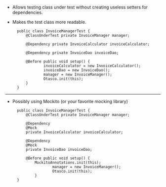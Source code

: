 * Allows testing class under test without creating useless setters for dependencies.
* Makes the test class more readable.

        public class InvoiceManagerTest { 
            @ClassUnderTest private InvoiceManager manager;
            
            @Dependency private InvoiceCalculator invoiceCalculator;
            
            @Dependency private InvoiceDao invoiceDao;
            
            @Before public void setup() {
                    invoiceCalculator = new InvoiceCalculator();
                    invoiceDao = new InvoiceDao();
                    manager = new InvoiceManager();
                    Otasco.init(this);
            }
        }

---

* Possibly using Mockito (or your favorite mocking library)

        public class InvoiceManagerTest {
            @ClassUnderTest private InvoiceManager manager;
                        
            @Dependency
            @Mock
            private InvoiceCalculator invoiceCalculator;
                        
            @Dependency
            @Mock
            private InvoiceDao invoiceDao;
                        
            @Before public void setup() {
                MockitoAnnotations.init(this); 
                        manager = new InvoiceManager();
                        Otasco.init(this);
                }
        }
    

